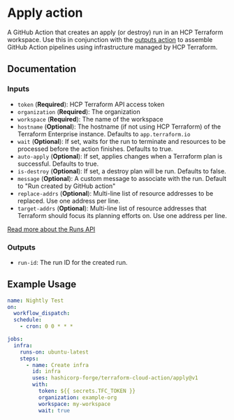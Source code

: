 # Apply action

A GitHub Action that creates an apply (or destroy) run in an HCP Terraform workspace. Use this in conjunction with the [outputs action](../outputs) to assemble GitHub Action pipelines using infrastructure managed by HCP Terraform.

## Documentation

### Inputs

- `token` (**Required**): HCP Terraform API access token
- `organization` (**Required**): The organization
- `workspace` (**Required**): The name of the workspace
- `hostname` (**Optional**): The hostname (if not using HCP Terraform) of the Terraform Enterprise instance. Defaults to `app.terraform.io`
- `wait` (**Optional**): If set, waits for the run to terminate and resources to be processed before the action finishes. Defaults to true.
- `auto-apply` (**Optional**): If set, applies changes when a Terraform plan is successful. Defaults to true.
- `is-destroy` (**Optional**): If set, a destroy plan will be run. Defaults to false.
- `message` (**Optional**): A custom message to associate with the run. Default to "Run created by GitHub action"
- `replace-addrs` (**Optional**): Multi-line list of resource addresses to be replaced. Use one address per line.
- `target-addrs` (**Optional**): Multi-line list of resource addresses that Terraform should focus its planning efforts on. Use one address per line.

[Read more about the Runs API](https://developer.hashicorp.com/terraform/cloud-docs/api-docs/run#create-a-run)

### Outputs

- `run-id`: The run ID for the created run.

## Example Usage

```yaml
name: Nightly Test
on:
  workflow_dispatch:
  schedule:
    - cron: 0 0 * * *

jobs:
  infra:
    runs-on: ubuntu-latest
    steps:
      - name: Create infra
        id: infra
        uses: hashicorp-forge/terraform-cloud-action/apply@v1
        with:
          token: ${{ secrets.TFC_TOKEN }}
          organization: example-org
          workspace: my-workspace
          wait: true
```
